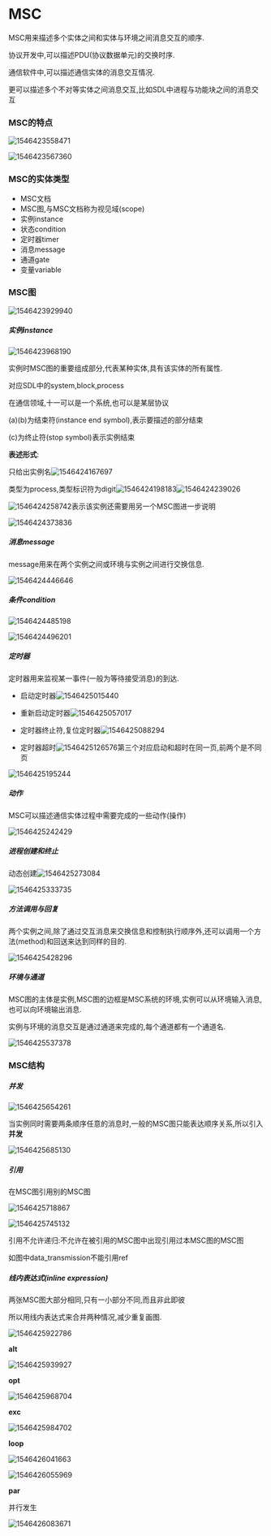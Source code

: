 # MSC

MSC用来描述多个实体之间和实体与环境之间消息交互的顺序.

协议开发中,可以描述PDU(协议数据单元)的交换时序.

通信软件中,可以描述通信实体的消息交互情况.

更可以描述多个不对等实体之间消息交互,比如SDL中进程与功能块之间的消息交互

### MSC的特点

![1546423558471](assets/1546423558471.png)

![1546423567360](assets/1546423567360.png)

### MSC的实体类型

- MSC文档
- MSC图,与MSC文档称为视见域(scope)
- 实例instance
- 状态condition
- 定时器timer
- 消息message
- 通道gate
- 变量variable

### MSC图

![1546423929940](assets/1546423929940.png)

##### 实例instance

![1546423968190](assets/1546423968190.png)

实例时MSC图的重要组成部分,代表某种实体,具有该实体的所有属性.

对应SDL中的system,block,process

在通信领域,十一可以是一个系统,也可以是某层协议

(a)(b)为结束符(instance end symbol),表示要描述的部分结束

(c)为终止符(stop symbol)表示实例结束

**表述形式**:

只给出实例名![1546424167697](assets/1546424167697.png)

类型为process,类型标识符为digit![1546424198183](assets/1546424198183.png)![1546424239026](assets/1546424239026.png)

![1546424258742](assets/1546424258742.png)表示该实例还需要用另一个MSC图进一步说明



![1546424373836](assets/1546424373836.png)

##### 消息message

message用来在两个实例之间或环境与实例之间进行交换信息.

![1546424446646](assets/1546424446646.png)

##### 条件condition

![1546424485198](assets/1546424485198.png)

![1546424496201](assets/1546424496201.png)

##### 定时器

定时器用来监视某一事件(一般为等待接受消息)的到达.

- 启动定时器![1546425015440](assets/1546425015440.png)

- 重新启动定时器![1546425057017](assets/1546425057017.png)
- 定时器终止符,复位定时器![1546425088294](assets/1546425088294.png)
- 定时器超时![1546425126576](assets/1546425126576.png)第三个对应启动和超时在同一页,前两个是不同页

![1546425195244](assets/1546425195244.png)

##### 动作

MSC可以描述通信实体过程中需要完成的一些动作(操作)

![1546425242429](assets/1546425242429.png)

##### 进程创建和终止

动态创建![1546425273084](assets/1546425273084.png)

![1546425333735](assets/1546425333735.png)

##### 方法调用与回复

两个实例之间,除了通过交互消息来交换信息和控制执行顺序外,还可以调用一个方法(method)和回送来达到同样的目的.

![1546425428296](assets/1546425428296.png)

##### 环境与通道

MSC图的主体是实例,MSC图的边框是MSC系统的环境,实例可以从环境输入消息,也可以向环境输出消息.

实例与环境的消息交互是通过通道来完成的,每个通道都有一个通道名.

![1546425537378](assets/1546425537378.png)

### MSC结构

##### 并发

![1546425654261](assets/1546425654261.png)

当实例同时需要两条顺序任意的消息时,一般的MSC图只能表达顺序关系,所以引入**并发**

![1546425685130](assets/1546425685130.png)

##### 引用

在MSC图引用别的MSC图

![1546425718867](assets/1546425718867.png)

![1546425745132](assets/1546425745132.png)

引用不允许递归:不允许在被引用的MSC图中出现引用过本MSC图的MSC图

如图中data_transmission不能引用ref

##### 线内表达式(inline expression)

两张MSC图大部分相同,只有一小部分不同,而且非此即彼

所以用线内表达式来合并两种情况,减少重复画图.

![1546425922786](assets/1546425922786.png)

**alt**

![1546425939927](assets/1546425939927.png)

**opt**

![1546425968704](assets/1546425968704.png)

**exc**

![1546425984702](assets/1546425984702.png)

**loop**

![1546426041663](assets/1546426041663.png)

![1546426055969](assets/1546426055969.png)

**par**

并行发生

![1546426083671](assets/1546426083671.png)

